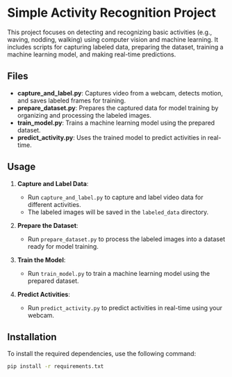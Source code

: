 # Simple Activity Recognition Project

This project focuses on detecting and recognizing basic activities (e.g., waving, nodding, walking) using computer vision and machine learning. It includes scripts for capturing labeled data, preparing the dataset, training a machine learning model, and making real-time predictions.

## Files

- **capture_and_label.py**: Captures video from a webcam, detects motion, and saves labeled frames for training.
- **prepare_dataset.py**: Prepares the captured data for model training by organizing and processing the labeled images.
- **train_model.py**: Trains a machine learning model using the prepared dataset.
- **predict_activity.py**: Uses the trained model to predict activities in real-time.

## Usage

1. **Capture and Label Data**:
    - Run `capture_and_label.py` to capture and label video data for different activities.
    - The labeled images will be saved in the `labeled_data` directory.

2. **Prepare the Dataset**:
    - Run `prepare_dataset.py` to process the labeled images into a dataset ready for model training.

3. **Train the Model**:
    - Run `train_model.py` to train a machine learning model using the prepared dataset.

4. **Predict Activities**:
    - Run `predict_activity.py` to predict activities in real-time using your webcam.

## Installation

To install the required dependencies, use the following command:

```bash
pip install -r requirements.txt
